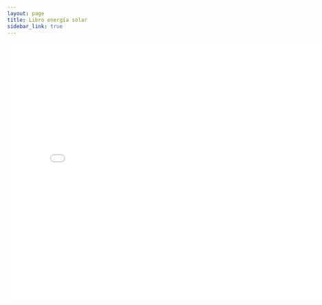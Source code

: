 ```yaml
---
layout: page
title: Libro energía solar
sidebar_link: true
---
```


<div class="embed-responsive embed-responsive-16by9">
<iframe src="output-ch1.html"  height="600" width="800" style="border:none;" title="Clase no 1"></iframe>
</div>

